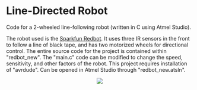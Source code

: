 # Line-Directed Robot
Code for a 2-wheeled line-following robot (written in C using Atmel Studio).

The robot used is the [Sparkfun Redbot](https://www.sparkfun.com/products/12649).
It uses three IR sensors in the front to follow a line of black tape, and has two motorized wheels for directional control. The entire source code for the project is contained within "redbot_new". The "main.c" code can be modified to change the speed, sensitivity, and other factors of the robot. This project requires installation of "avrdude". Can be opened in Atmel Studio through "redbot_new.atsln".

<p align="center">
  <img src="https://cdn.sparkfun.com/assets/parts/1/0/9/2/0/13582-05.jpg">
</p>
